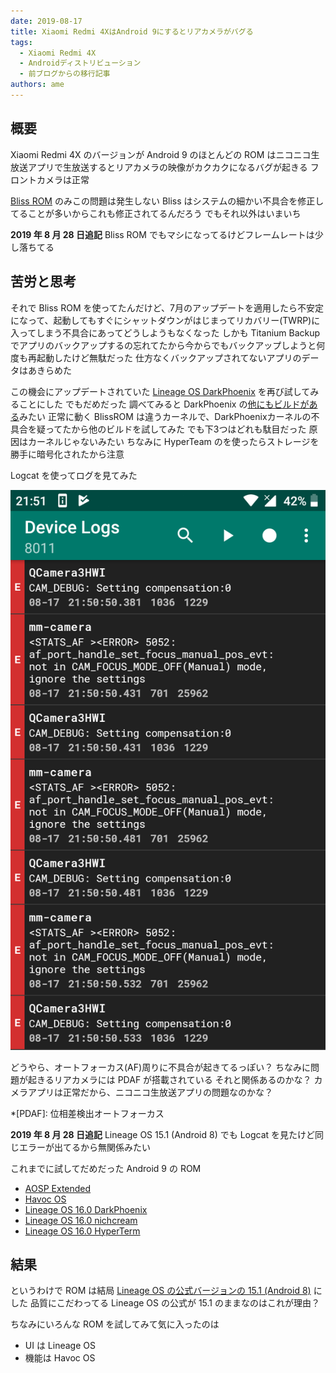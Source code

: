 ```yaml
---
date: 2019-08-17
title: Xiaomi Redmi 4XはAndroid 9にするとリアカメラがバグる
tags:
  - Xiaomi Redmi 4X
  - Androidディストリビューション
  - 前ブログからの移行記事
authors: ame
---
```

## 概要

Xiaomi Redmi 4X のバージョンが Android 9 のほとんどの ROM はニコニコ生放送アプリで生放送するとリアカメラの映像がカクカクになるバグが起きる
フロントカメラは正常

[Bliss ROM](https://forum.xda-developers.com/xiaomi-redmi-4x/development/rom-blissrom-v11-4-t3893387) のみこの問題は発生しない
Bliss はシステムの細かい不具合を修正してることが多いからこれも修正されてるんだろう
でもそれ以外はいまいち

**2019 年 8 月 28 日追記**
Bliss ROM でもマシになってるけどフレームレートは少し落ちてる

## 苦労と思考

それで Bliss ROM を使ってたんだけど、7月のアップデートを適用したら不安定になって、起動してもすぐにシャットダウンがはじまってリカバリー(TWRP)に入ってしまう不具合にあってどうしようもなくなった
しかも Titanium Backup でアプリのバックアップするの忘れてたから今からでもバックアップしようと何度も再起動したけど無駄だった
仕方なくバックアップされてないアプリのデータはあきらめた

この機会にアップデートされていた [Lineage OS DarkPhoenix](https://forum.xda-developers.com/xiaomi-redmi-4x/development/rom-lineageos-16-0-darkphoenix-t3921669) を再び試してみることにした
でもだめだった
調べてみると DarkPhoenix の[他にもビルドがある](https://forum.xda-developers.com/showpost.php?p=80015027&postcount=458)みたい
正常に動く BlissROM は違うカーネルで、DarkPhoenixカーネルの不具合を疑ってたから他のビルドを試してみた
でも下3つはどれも駄目だった
原因はカーネルじゃないみたい
ちなみに HyperTeam のを使ったらストレージを勝手に暗号化されたから注意

Logcat を使ってログを見てみた

![Logcatのスクリーンショット](./Screenshot_20190817-215101_Logcat_Reader.png)

どうやら、オートフォーカス(AF)周りに不具合が起きてるっぽい？
ちなみに問題が起きるリアカメラには PDAF が搭載されている
それと関係あるのかな？
カメラアプリは正常だから、ニコニコ生放送アプリの問題なのかな？

*[PDAF]: 位相差検出オートフォーカス

**2019 年 8 月 28 日追記**
Lineage OS 15.1 (Android 8) でも Logcat を見たけど同じエラーが出てるから無関係みたい

これまでに試してだめだった Android 9 の ROM

* [AOSP Extended](https://forum.xda-developers.com/xiaomi-redmi-4x/development/rom-aospextended-rom-v6-0-t3860268)
* [Havoc OS](https://forum.xda-developers.com/xiaomi-redmi-4x/development/rom-havoc-os-v2-3-t3908165)
* [Lineage OS 16.0 DarkPhoenix](https://forum.xda-developers.com/xiaomi-redmi-4x/development/rom-lineageos-16-0-darkphoenix-t3921669)
* [Lineage OS 16.0 nichcream](https://forum.xda-developers.com/showpost.php?p=80015027&postcount=458)
* [Lineage OS 16.0 HyperTerm](https://forum.xda-developers.com/showpost.php?p=80015027&postcount=458)

## 結果

というわけで ROM は結局 [Lineage OS の公式バージョンの 15.1 (Android 8)](https://forum.xda-developers.com/xiaomi-redmi-4x/development/rom-2017-08-07lineage-14-1-t3653016) にした
品質にこだわってる Lineage OS の公式が 15.1 のままなのはこれが理由？

ちなみにいろんな ROM を試してみて気に入ったのは

* UI は Lineage OS
* 機能は Havoc OS
